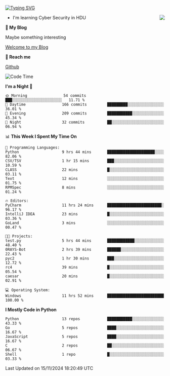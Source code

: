 [![Typing SVG](https://readme-typing-svg.herokuapp.com?font=Fira+Code&pause=1000&random=false&width=450&height=60&lines=Hello+%F0%9F%91%8B%F0%9F%8F%BB;I'm+JBNRZ)](https://git.io/typing-svg)

<a href="#">
  <img align="right" src="https://github-readme-stats.vercel.app/api?username=JBNRZ&show_icons=true&bg_color=15,f2f7fd,E0EAFC" />
</a>

- I'm learning Cyber Security in HDU

 **🌱 My Blog**

Maybe something interesting

[Welcome to my Blog](https://jbnrz.com.cn/)

 **💬 Reach me** 

[Github](https://github.com/JBNRZ)


<!--START_SECTION:waka-->
![Code Time](http://img.shields.io/badge/Code%20Time-746%20hrs%209%20mins-blue)

**I'm a Night 🦉** 

```text
🌞 Morning                54 commits          ███░░░░░░░░░░░░░░░░░░░░░░   11.71 % 
🌆 Daytime                166 commits         █████████░░░░░░░░░░░░░░░░   36.01 % 
🌃 Evening                209 commits         ███████████░░░░░░░░░░░░░░   45.34 % 
🌙 Night                  32 commits          ██░░░░░░░░░░░░░░░░░░░░░░░   06.94 % 
```


📊 **This Week I Spent My Time On** 

```text
💬 Programming Languages: 
Python                   9 hrs 44 mins       █████████████████████░░░░   82.06 % 
CSV/TSV                  1 hr 15 mins        ███░░░░░░░░░░░░░░░░░░░░░░   10.59 % 
CLASS                    22 mins             █░░░░░░░░░░░░░░░░░░░░░░░░   03.11 % 
Text                     12 mins             ░░░░░░░░░░░░░░░░░░░░░░░░░   01.75 % 
RPMSpec                  8 mins              ░░░░░░░░░░░░░░░░░░░░░░░░░   01.24 % 

🔥 Editors: 
PyCharm                  11 hrs 24 mins      ████████████████████████░   96.17 % 
IntelliJ IDEA            23 mins             █░░░░░░░░░░░░░░░░░░░░░░░░   03.36 % 
GoLand                   3 mins              ░░░░░░░░░░░░░░░░░░░░░░░░░   00.47 % 

🐱‍💻 Projects: 
test.py                  5 hrs 44 mins       ████████████░░░░░░░░░░░░░   48.40 % 
0RAYS-Bot                2 hrs 39 mins       ██████░░░░░░░░░░░░░░░░░░░   22.43 % 
pyc2                     1 hr 30 mins        ███░░░░░░░░░░░░░░░░░░░░░░   12.72 % 
rc4                      39 mins             █░░░░░░░░░░░░░░░░░░░░░░░░   05.54 % 
caesar                   20 mins             █░░░░░░░░░░░░░░░░░░░░░░░░   02.91 % 

💻 Operating System: 
Windows                  11 hrs 52 mins      █████████████████████████   100.00 % 
```

**I Mostly Code in Python** 

```text
Python                   13 repos            ███████████░░░░░░░░░░░░░░   43.33 % 
Go                       5 repos             ████░░░░░░░░░░░░░░░░░░░░░   16.67 % 
JavaScript               5 repos             ████░░░░░░░░░░░░░░░░░░░░░   16.67 % 
C                        2 repos             ██░░░░░░░░░░░░░░░░░░░░░░░   06.67 % 
Shell                    1 repo              █░░░░░░░░░░░░░░░░░░░░░░░░   03.33 % 
```




 Last Updated on 15/11/2024 18:20:49 UTC
<!--END_SECTION:waka-->
